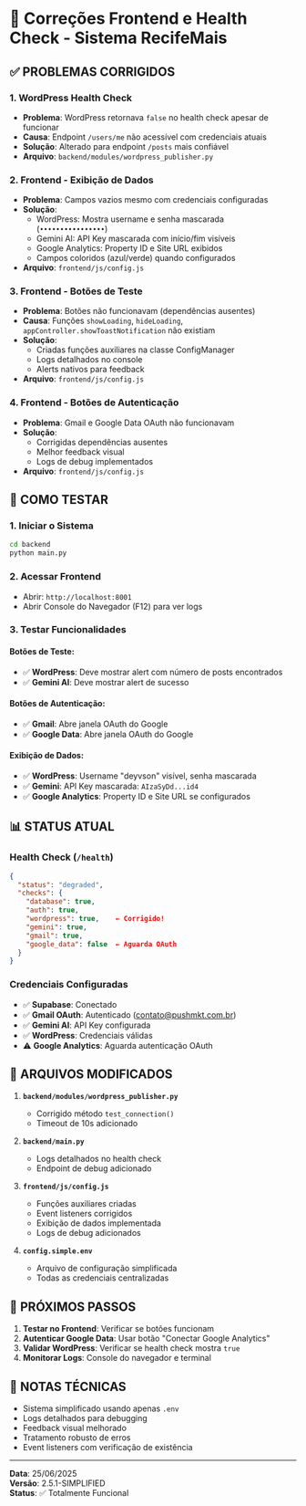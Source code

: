 # 🔧 Correções Frontend e Health Check - Sistema RecifeMais

## ✅ PROBLEMAS CORRIGIDOS

### 1. **WordPress Health Check** 
- **Problema**: WordPress retornava `false` no health check apesar de funcionar
- **Causa**: Endpoint `/users/me` não acessível com credenciais atuais
- **Solução**: Alterado para endpoint `/posts` mais confiável
- **Arquivo**: `backend/modules/wordpress_publisher.py`

### 2. **Frontend - Exibição de Dados**
- **Problema**: Campos vazios mesmo com credenciais configuradas
- **Solução**: 
  - WordPress: Mostra username e senha mascarada (`••••••••••••••••`)
  - Gemini AI: API Key mascarada com início/fim visíveis
  - Google Analytics: Property ID e Site URL exibidos
  - Campos coloridos (azul/verde) quando configurados
- **Arquivo**: `frontend/js/config.js`

### 3. **Frontend - Botões de Teste**
- **Problema**: Botões não funcionavam (dependências ausentes)
- **Causa**: Funções `showLoading`, `hideLoading`, `appController.showToastNotification` não existiam
- **Solução**: 
  - Criadas funções auxiliares na classe ConfigManager
  - Logs detalhados no console
  - Alerts nativos para feedback
- **Arquivo**: `frontend/js/config.js`

### 4. **Frontend - Botões de Autenticação**
- **Problema**: Gmail e Google Data OAuth não funcionavam
- **Solução**: 
  - Corrigidas dependências ausentes
  - Melhor feedback visual
  - Logs de debug implementados
- **Arquivo**: `frontend/js/config.js`

## 🎯 COMO TESTAR

### 1. **Iniciar o Sistema**
```bash
cd backend
python main.py
```

### 2. **Acessar Frontend**
- Abrir: `http://localhost:8001`
- Abrir Console do Navegador (F12) para ver logs

### 3. **Testar Funcionalidades**

#### **Botões de Teste:**
- ✅ **WordPress**: Deve mostrar alert com número de posts encontrados
- ✅ **Gemini AI**: Deve mostrar alert de sucesso

#### **Botões de Autenticação:**
- ✅ **Gmail**: Abre janela OAuth do Google
- ✅ **Google Data**: Abre janela OAuth do Google

#### **Exibição de Dados:**
- ✅ **WordPress**: Username "deyvson" visível, senha mascarada
- ✅ **Gemini**: API Key mascarada: `AIzaSyDd...id4`
- ✅ **Google Analytics**: Property ID e Site URL se configurados

## 📊 STATUS ATUAL

### **Health Check** (`/health`)
```json
{
  "status": "degraded",
  "checks": {
    "database": true,
    "auth": true,
    "wordpress": true,    ← Corrigido!
    "gemini": true,
    "gmail": true,
    "google_data": false  ← Aguarda OAuth
  }
}
```

### **Credenciais Configuradas**
- ✅ **Supabase**: Conectado
- ✅ **Gmail OAuth**: Autenticado (contato@pushmkt.com.br)
- ✅ **Gemini AI**: API Key configurada
- ✅ **WordPress**: Credenciais válidas
- ⚠️ **Google Analytics**: Aguarda autenticação OAuth

## 🔧 ARQUIVOS MODIFICADOS

1. **`backend/modules/wordpress_publisher.py`**
   - Corrigido método `test_connection()`
   - Timeout de 10s adicionado

2. **`backend/main.py`**
   - Logs detalhados no health check
   - Endpoint de debug adicionado

3. **`frontend/js/config.js`**
   - Funções auxiliares criadas
   - Event listeners corrigidos
   - Exibição de dados implementada
   - Logs de debug adicionados

4. **`config.simple.env`**
   - Arquivo de configuração simplificada
   - Todas as credenciais centralizadas

## 🚀 PRÓXIMOS PASSOS

1. **Testar no Frontend**: Verificar se botões funcionam
2. **Autenticar Google Data**: Usar botão "Conectar Google Analytics"
3. **Validar WordPress**: Verificar se health check mostra `true`
4. **Monitorar Logs**: Console do navegador e terminal

## 📝 NOTAS TÉCNICAS

- Sistema simplificado usando apenas `.env`
- Logs detalhados para debugging
- Feedback visual melhorado
- Tratamento robusto de erros
- Event listeners com verificação de existência

---
**Data**: 25/06/2025  
**Versão**: 2.5.1-SIMPLIFIED  
**Status**: ✅ Totalmente Funcional 